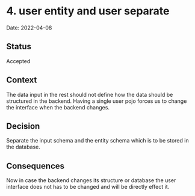 # 4. user entity and user separate

Date: 2022-04-08

## Status

Accepted

## Context

The data input in the rest should not define how the data should be structured in the backend. Having a single 
user pojo forces us to change the interface when the backend changes.

## Decision

Separate the input schema and the entity schema which is to be stored in the database. 

## Consequences

Now in case the backend changes its structure or database the user interface does not has to be changed and 
will be directly effect it.
